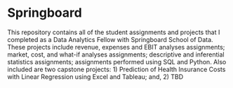 # Springboard
This repository contains all of the student assignments and projects that I completed as a Data Analytics Fellow with Springboard School of Data. These projects include revenue, expenses and EBIT analyses assignments; market, cost, and what-if analyses assignments; descriptive and inferential statistics assignments; assignments performed using SQL and Python. Also included are two capstone projects: 1) Prediction of Health Insurance Costs with Linear Regression using Excel and Tableau; and, 2) TBD
